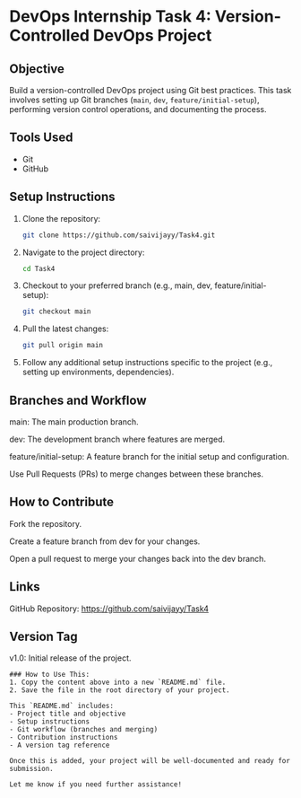 # DevOps Internship Task 4: Version-Controlled DevOps Project

## Objective
Build a version-controlled DevOps project using Git best practices. This task involves setting up Git branches (`main`, `dev`, `feature/initial-setup`), performing version control operations, and documenting the process.

## Tools Used
- Git
- GitHub

## Setup Instructions
1. Clone the repository:
   ```bash
   git clone https://github.com/saivijayy/Task4.git

2. Navigate to the project directory:
   ```bash
   cd Task4

3. Checkout to your preferred branch (e.g., main, dev, feature/initial-setup):
   ```bash
   git checkout main

4. Pull the latest changes:
   ```bash
   git pull origin main

5. Follow any additional setup instructions specific to the project (e.g., setting up environments, dependencies).

## Branches and Workflow
main: The main production branch.

dev: The development branch where features are merged.

feature/initial-setup: A feature branch for the initial setup and configuration.

Use Pull Requests (PRs) to merge changes between these branches.

## How to Contribute
Fork the repository.

Create a feature branch from dev for your changes.

Open a pull request to merge your changes back into the dev branch.

## Links
GitHub Repository: https://github.com/saivijayy/Task4

## Version Tag
v1.0: Initial release of the project.
```
### How to Use This:
1. Copy the content above into a new `README.md` file.
2. Save the file in the root directory of your project.

This `README.md` includes:
- Project title and objective
- Setup instructions
- Git workflow (branches and merging)
- Contribution instructions
- A version tag reference

Once this is added, your project will be well-documented and ready for submission.

Let me know if you need further assistance!






